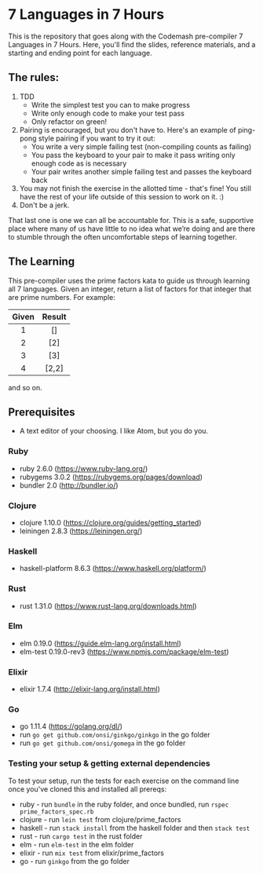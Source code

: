 # 7 Languages in 7 Hours

This is the repository that goes along with the Codemash pre-compiler 7 Languages in 7 Hours. Here, you'll find the slides, reference materials, and a starting and ending point for each language.

## The rules:

1. TDD
    * Write the simplest test you can to make progress
    * Write only enough code to make your test pass
    * Only refactor on green!
2. Pairing is encouraged, but you don't have to. Here's an example of ping-pong style pairing if you want to try it out:
    * You write a very simple failing test (non-compiling counts as failing)
    * You pass the keyboard to your pair to make it pass writing only enough code as is necessary
    * Your pair writes another simple failing test and passes the keyboard back
3. You may not finish the exercise in the allotted time - that's fine! You still have the rest of your life outside of this session to work on it. :)
4. Don't be a jerk.

That last one is one we can all be accountable for. This is a safe, supportive place where many of us have little to no idea what we’re doing and are there to stumble through the often uncomfortable steps of learning together.

## The Learning
This pre-compiler uses the prime factors kata to guide us through learning all 7 languages. Given an integer, return a list of factors for that integer that are prime numbers. For example:

Given |Result  
:-:|:---:
1 	|[]
2 	|[2]  
3  |[3]  
4  |[2,2]
and so on.

## Prerequisites
* A text editor of your choosing. I like Atom, but you do you.

### Ruby
* ruby 2.6.0 (https://www.ruby-lang.org/)
* rubygems 3.0.2 (https://rubygems.org/pages/download)
* bundler 2.0 (http://bundler.io/)

### Clojure
* clojure 1.10.0 (https://clojure.org/guides/getting_started)
* leiningen 2.8.3 (https://leiningen.org/)

### Haskell
* haskell-platform 8.6.3 (https://www.haskell.org/platform/)

### Rust
* rust 1.31.0 (https://www.rust-lang.org/downloads.html)

### Elm
* elm 0.19.0 (https://guide.elm-lang.org/install.html)
* elm-test 0.19.0-rev3 (https://www.npmjs.com/package/elm-test)

### Elixir
* elixir 1.7.4 (http://elixir-lang.org/install.html)

### Go
* go 1.11.4 (https://golang.org/dl/)
* run `go get github.com/onsi/ginkgo/ginkgo` in the go folder
* run `go get github.com/onsi/gomega` in the go folder

### Testing your setup & getting external dependencies
To test your setup, run the tests for each exercise on the command line once you've cloned this and installed all prereqs:

* ruby - run `bundle` in the ruby folder, and once bundled, run `rspec prime_factors_spec.rb`
* clojure - run `lein test` from clojure/prime_factors
* haskell - run `stack install` from the haskell folder and then `stack test`
* rust - run `cargo test` in the rust folder
* elm - run `elm-test` in the elm folder
* elixir - run `mix test` from elixir/prime_factors
* go - run `ginkgo` from the go folder
